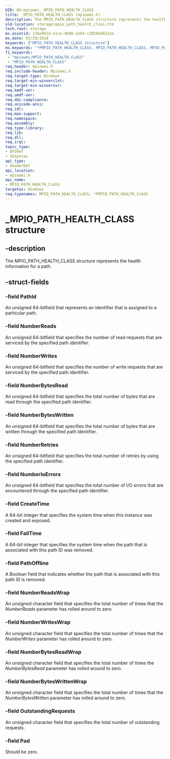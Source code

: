```yaml
---
UID: NS:mpiowmi._MPIO_PATH_HEALTH_CLASS
title: _MPIO_PATH_HEALTH_CLASS (mpiowmi.h)
description: The MPIO_PATH_HEALTH_CLASS structure represents the health information for a path.
old-location: storage\mpio_path_health_class.htm
tech.root: storage
ms.assetid: 13be9014-e1ce-4b08-a264-c2828e8632ae
ms.date: 03/29/2018
keywords: ["MPIO_PATH_HEALTH_CLASS structure"]
ms.keywords: "*PMPIO_PATH_HEALTH_CLASS, MPIO_PATH_HEALTH_CLASS, MPIO_PATH_HEALTH_CLASS structure [Storage Devices], PMPIO_PATH_HEALTH_CLASS, PMPIO_PATH_HEALTH_CLASS structure pointer [Storage Devices], _MPIO_PATH_HEALTH_CLASS, mpiowmi/MPIO_PATH_HEALTH_CLASS, mpiowmi/PMPIO_PATH_HEALTH_CLASS, storage.mpio_path_health_class, structs-scsibus_ffbf044f-24cd-4e04-8a26-bfa5f2542189.xml"
f1_keywords:
 - "mpiowmi/MPIO_PATH_HEALTH_CLASS"
 - "MPIO_PATH_HEALTH_CLASS"
req.header: mpiowmi.h
req.include-header: Mpiowmi.h
req.target-type: Windows
req.target-min-winverclnt: 
req.target-min-winversvr: 
req.kmdf-ver: 
req.umdf-ver: 
req.ddi-compliance: 
req.unicode-ansi: 
req.idl: 
req.max-support: 
req.namespace: 
req.assembly: 
req.type-library: 
req.lib: 
req.dll: 
req.irql: 
topic_type:
- APIRef
- kbSyntax
api_type:
- HeaderDef
api_location:
- mpiowmi.h
api_name:
- MPIO_PATH_HEALTH_CLASS
targetos: Windows
req.typenames: MPIO_PATH_HEALTH_CLASS, *PMPIO_PATH_HEALTH_CLASS
---
```


# _MPIO_PATH_HEALTH_CLASS structure


## -description


The MPIO_PATH_HEALTH_CLASS structure represents the health information for a path.


## -struct-fields




### -field PathId

An unsigned 64-bitfield that represents an identifier that is assigned to a particular path.


### -field NumberReads

An unsigned 64-bitfield that specifies the number of read requests that are serviced by the specified path identifier.


### -field NumberWrites

An unsigned 64-bitfield that specifies the number of write requests that are serviced by the specified path identifier.


### -field NumberBytesRead

An unsigned 64-bitfield that specifies the total number of bytes that are read through the specified path identifier.


### -field NumberBytesWritten

An unsigned 64-bitfield that specifies the total number of bytes that are written through the specified path identifier.


### -field NumberRetries

An unsigned 64-bitfield that specifies the total number of retries by using the specified path identifier.


### -field NumberIoErrors

An unsigned 64-bitfield that specifies the total number of I/O errors that are encountered through the specified path identifier.


### -field CreateTime

A 64-bit integer that specifies the system time when this instance was created and exposed.


### -field FailTime

A 64-bit integer that specifies the system time when the path that is associated with this path ID was removed.


### -field PathOffline

A Boolean field that indicates whether the path that is associated with this path ID is removed.


### -field NumberReadsWrap

An unsigned character field that specifies the total number of times that the <i>NumberReads</i> parameter has rolled around to zero.


### -field NumberWritesWrap

An unsigned character field that specifies the total number of times that the <i>NumberWrites</i> parameter has rolled around to zero.


### -field NumberBytesReadWrap

An unsigned character field that specifies the total number of times the <i>NumberBytesRead</i> parameter has rolled around to zero.


### -field NumberBytesWrittenWrap

An unsigned character field that specifies the total number of times that the <i>NumberBytesWritten</i> parameter has rolled around to zero.


### -field OutstandingRequests

An unsigned character field that specifies the total number of outstanding requests.


### -field Pad

Should be zero.

